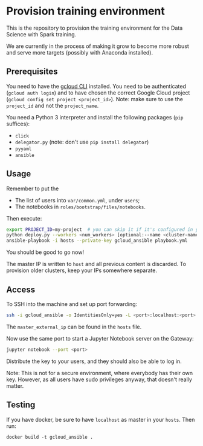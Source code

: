 # Provision training environment

This is the repository to provision the training environment for the Data Science with Spark
training.

We are currently in the process of making it grow to become more robust and serve more targets
(possibly with Anaconda installed).


## Prerequisites

You need to have the [gcloud CLI](https://cloud.google.com/sdk/downloads) installed.
You need to be authenticated (`gcloud auth login`) and to have chosen the correct Google Cloud project (`gcloud config set project <project_id>`).
Note: make sure to use the `project_id` and not the `project_name`.

You need a Python 3 interpreter and install the following packages (`pip` suffices):

- `click`
- `delegator.py` (note: don't use `pip install delegator`)
- `pyyaml`
- `ansible`


## Usage

Remember to put the

- The list of users into `var/common.yml`, under `users`;
- The notebooks in `roles/bootstrap/files/notebooks`.

Then execute:

```bash
export PROJECT_ID=my-project  # you can skip it if it's configured in your gcloud default values
python deploy.py --workers <num_workers> [optional:--name <cluster-name>] # this will print out the master IP to the console
ansible-playbook -i hosts --private-key gcloud_ansible playbook.yml
```

You should be good to go now!

The master IP is written to `host` and all previous content is discarded.
To provision older clusters, keep your IPs somewhere separate.


## Access

To SSH into the machine and set up port forwarding:

```bash
ssh -i gcloud_ansible -o IdentitiesOnly=yes -L <port>:localhost:<port> <my_user>@<master_external_ip>
```

The `master_external_ip` can be found in the `hosts` file.

Now use the same port to start a Jupyter Notebook server on the Gateway:

```bash
jupyter notebook --port <port>
```

Distribute the key to your users, and they should also be able to log in.

Note: This is not for a secure environment, where everybody has their own key.
However, as all users have sudo privileges anyway, that doesn't really matter.


## Testing

If you have docker, be sure to have `localhost` as master in your `hosts`.
Then run:

```
docker build -t gcloud_ansible .
```
